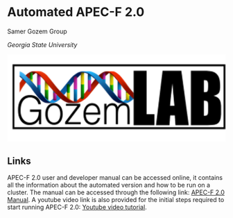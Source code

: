 # Automated APEC-F 2.0


Samer Gozem Group 

*Georgia State University*

![This is an alt text.](gozemlab.png "This is a sample image.")

## Links
APEC-F 2.0 user and developer  manual can be accessed online, it contains all the information about the automated version and how to be run on a cluster.
The manual can be accessed through the following link: [APEC-F 2.0 Manual](http://gozemlab.com/APEC-F-2.0-Manual.pdf).
A youtube video link is also provided for the initial steps required to start running APEC-F 2.0: [Youtube video tutorial](https://www.youtube.com/watch?v=QKPV2fbTPbQ).
